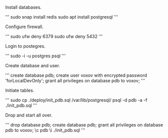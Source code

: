 Install databases.

'''
sudo snap install redis
sudo apt install postgresql
'''

Configure firewall.

'''
sudo ufw deny 6379
sudo ufw deny 5432
'''

Login to postegres.

'''
sudo -i -u postgres
psql
'''

Create database and user.

'''
create database pdb;
create user voxov with encrypted password 'forLocalDevOnly';
grant all privileges on database pdb to voxov;
'''

Initiate tables.

'''
sudo cp ./deploy/init_pdb.sql /var/lib/postgresql/
psql -d pdb -a -f ./init_pdb.sql
'''

Drop and start all over.

'''
drop database pdb;
create database pdb;
grant all privileges on database pdb to voxov;
\c pdb
\i ./init_pdb.sql
'''
